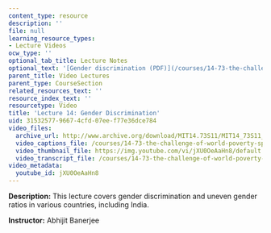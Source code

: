 ```yaml
---
content_type: resource
description: ''
file: null
learning_resource_types:
- Lecture Videos
ocw_type: ''
optional_tab_title: Lecture Notes
optional_text: '[Gender discrimination (PDF)](/courses/14-73-the-challenge-of-world-poverty-spring-2011/resources/mit14_73s11_lec14_slides)'
parent_title: Video Lectures
parent_type: CourseSection
related_resources_text: ''
resource_index_text: ''
resourcetype: Video
title: 'Lecture 14: Gender Discrimination'
uid: 31532577-9667-4cfd-07ee-f77e36dce784
video_files:
  archive_url: http://www.archive.org/download/MIT14.73S11/MIT14_73S11_lec14_300k.mp4
  video_captions_file: /courses/14-73-the-challenge-of-world-poverty-spring-2011/461408fd16e85222b1f69e6025d81dac_jXU0OeAaHn8.vtt
  video_thumbnail_file: https://img.youtube.com/vi/jXU0OeAaHn8/default.jpg
  video_transcript_file: /courses/14-73-the-challenge-of-world-poverty-spring-2011/4e2ed91b75ba8841e435c3d2ae800674_jXU0OeAaHn8.pdf
video_metadata:
  youtube_id: jXU0OeAaHn8
---
```


**Description:** This lecture covers gender discrimination and uneven gender ratios in various countries, including India.

**Instructor:** Abhijit Banerjee
